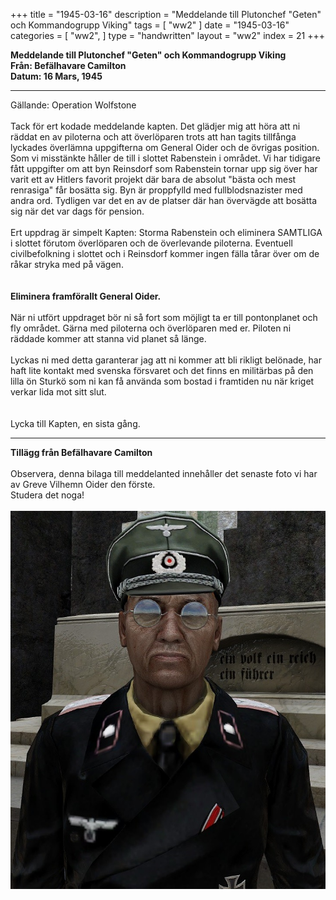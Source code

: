 +++
title = "1945-03-16"
description = "Meddelande till Plutonchef \"Geten\" och Kommandogrupp Viking"
tags = [
    "ww2"
]
date = "1945-03-16"
categories = [
    "ww2",
]
type = "handwritten"
layout = "ww2"
index = 21
+++

**Meddelande till Plutonchef "Geten" och Kommandogrupp Viking**
\
**Från: Befälhavare Camilton**
\
**Datum: 16 Mars, 1945**

---
Gällande: Operation Wolfstone
\
\
Tack för ert kodade meddelande kapten. Det glädjer mig att höra att ni räddat en av piloterna och att överlöparen trots att han tagits tillfånga lyckades överlämna uppgifterna om General Oider och de övrigas position. Som vi misstänkte håller de till i slottet Rabenstein i området. Vi har tidigare fått uppgifter om att byn Reinsdorf som Rabenstein tornar upp sig över har varit ett av Hitlers favorit projekt där bara de absolut "bästa och mest renrasiga" får bosätta sig. Byn är proppfylld med fullblodsnazister med andra ord. Tydligen var det en av de platser där han övervägde att bosätta sig när det var dags för pension.
\
\
Ert uppdrag är simpelt Kapten: Storma Rabenstein och eliminera SAMTLIGA i slottet förutom överlöparen och de överlevande piloterna. Eventuell civilbefolkning i slottet och i Reinsdorf kommer ingen fälla tårar över om de råkar stryka med på vägen.
\
\
\
**Eliminera framförallt General Oider.**
\
\
När ni utfört uppdraget bör ni så fort som möjligt ta er till pontonplanet och fly området. Gärna med piloterna och överlöparen med er. Piloten ni räddade kommer att stanna vid planet så länge.
\
\
Lyckas ni med detta garanterar jag att ni kommer att bli rikligt belönade, har haft lite kontakt med svenska försvaret och det finns en militärbas på den lilla ön Sturkö som ni kan få använda som bostad i framtiden nu när kriget verkar lida mot sitt slut.
\
\
\
Lycka till Kapten, en sista gång.

---
**Tillägg från Befälhavare Camilton**
\
\
Observera, denna bilaga till meddelanted innehåller det senaste foto vi har av Greve Vilhemn Oider den förste.
\
Studera det noga!
\
\
![Greve Vilhelm Oider I](/ww2/vilhelm_oider.jpg)
